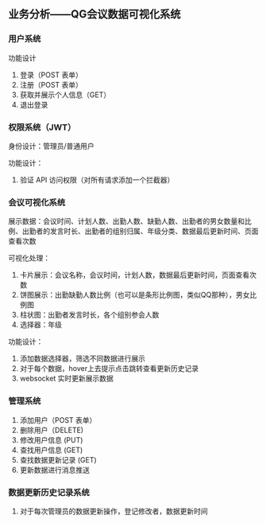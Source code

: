 ## 业务分析——QG会议数据可视化系统

### 用户系统

功能设计

1. 登录（POST 表单）
2. 注册（POST 表单）
3. 获取并展示个人信息（GET）
4. 退出登录



### 权限系统（JWT）

身份设计：管理员/普通用户

功能设计：

1. 验证 API 访问权限（对所有请求添加一个拦截器）



### 会议可视化系统

展示数据：会议时间、计划人数、出勤人数、缺勤人数、出勤者的男女数量和比例、出勤者的发言时长、出勤者的组别归属、年级分类、数据最后更新时间、页面查看次数

可视化处理：

1. 卡片展示：会议名称，会议时间，计划人数，数据最后更新时间，页面查看次数
2. 饼图展示：出勤缺勤人数比例（也可以是条形比例图，类似QQ那种），男女比例图
3. 柱状图：出勤者发言时长，各个组别参会人数
4. 选择器：年级

功能设计：

1. 添加数据选择器，筛选不同数据进行展示
2. 对于每个数据，hover上去提示点击跳转查看更新历史记录
3. websocket 实时更新展示数据



### 管理系统

1. 添加用户（POST 表单）
2. 删除用户（DELETE)
3. 修改用户信息 (PUT)
4. 查找用户信息 (GET)
5. 查找数据更新记录 (GET)
6. 更新数据进行消息推送



### 数据更新历史记录系统

1. 对于每次管理员的数据更新操作，登记修改者，数据更新时间
